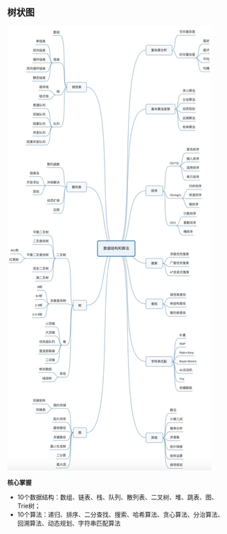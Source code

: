 ## 树状图
![avatar](PICS/数据结构脑图.png)

**核心掌握**
- 10个数据结构：数组、链表、栈、队列、散列表、二叉树、堆、跳表、图、Trie树；
- 10个算法：递归、排序、二分查找、搜索、哈希算法、贪心算法、分治算法、回溯算法、动态规划、字符串匹配算法




